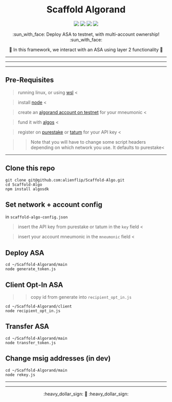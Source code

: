 <h1 align="center">
  <br>
  Scaffold Algorand
  <br>
</h1>

<p align="center">
  <img src="https://img.shields.io/badge/pyteal-v0.9.1-blue"></img>
  <img src="https://img.shields.io/badge/npm-v8.1.2-red"></img>
  <img src="https://img.shields.io/badge/node-v16.13.1-green"></img>
  <img src="https://img.shields.io/badge/algosdk-v1.12.0-orange"></img>
</p>

<p align="center"> :sun_with_face: Deploy ASA to testnet, with multi-account ownership! :sun_with_face:</p>
<p align="center">🍄 In this framework, we interact with an ASA using layer 2 functionality 🍄</p>

-----
-----
-----

## Pre-Requisites

> running linux, or using [wsl](https://ubuntu.com/wsl) <

> install [node](https://nodejs.org/en/download/package-manager/) <

> create an [algorand account on testnet](https://wallet.myalgo.com) for your mneumonic <

> fund it with [algos](https://thealgofaucet.com/) <

> register on [purestake](https://developer.purestake.io/) or [tatum](https://dashboard.tatum.io/) for your API key <

>> Note that you will have to change some script headers depending on which network you use. It defaults to purestake<

-----

## Clone this repo

```
git clone git@github.com:alienflip/Scaffold-Algo.git
cd Scaffold-Algo
npm install algosdk
```

## Set network + account config

in `scaffold-algo-config.json` 

> insert the API key from purestake or tatum in the `key` field <

> insert your account mneumonic in the `mneumonic` field <


## Deploy ASA

```
cd ~/Scaffold-Algorand/main
node generate_token.js
```

## Client Opt-In ASA

>> copy id from generate into `recipient_opt_in.js`

```
cd ~/Scaffold-Algorand/client
node recipient_opt_in.js
```

## Transfer ASA
```
cd ~/Scaffold-Algorand/main
node transfer_token.js
```

## Change msig addresses (in dev)
```
cd ~/Scaffold-Algorand/main
node rekey.js
```

-----
-----

<p align="center"> :heavy_dollar_sign: 🍄 :heavy_dollar_sign: </p>
